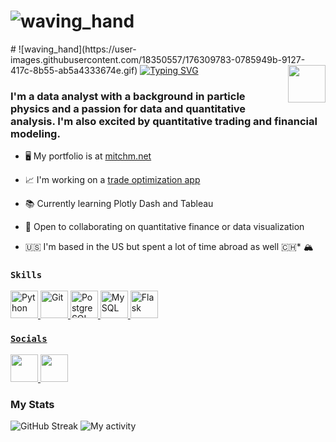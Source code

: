 # ![waving_hand](https://user-images.githubusercontent.com/18350557/176309783-0785949b-9127-417c-8b55-ab5a4333674e.gif)

<div>
# ![waving_hand](https://user-images.githubusercontent.com/18350557/176309783-0785949b-9127-417c-8b55-ab5a4333674e.gif)
<a href="https://git.io/typing-svg"><img src="https://readme-typing-svg.herokuapp.com?font=Fira+Code&weight=200&size=24&duration=4000&pause=1500&multiline=true&width=1000&lines=Hello+World!+This+is+Mitchell+%7C++Welcome+to+my+GitHub+Profile" alt="Typing SVG" /></a>
<img src=https://media.giphy.com/media/du3J3cXyzhj75IOgvA/giphy.gif width="60" align="right"/>

### I'm a data analyst with a background in particle physics and a passion for data and quantitative analysis. I'm also excited by quantitative trading and financial modeling.

* 🖥️ My portfolio is at [mitchm.net](https://mitchm.net)

* 📈 I'm working on a [trade optimization app](https://backtest.fi) 

* 📚 Currently learning Plotly Dash and Tableau 

* 🤝 Open to collaborating on quantitative finance or data visualization

* 🇺🇸 I'm based in the US but spent a lot of time abroad as well 🇨🇭* 🏔️
  
### `Skills`

<p align="left"> 
<a href="https://www.python.org/" target="_blank" rel="noreferrer"> 
<img src="https://raw.githubusercontent.com/danielcranney/readme-generator/main/public/icons/skills/python-colored.svg" width="44" height="44" alt="Python">
</a> 

<a href="https://git-scm.com/" target="_blank" rel="noreferrer">
<img src="https://raw.githubusercontent.com/danielcranney/readme-generator/main/public/icons/skills/git-colored.svg" width="44" height="44" alt="Git">
</a>

<a href="https://www.postgresql.org/" target="_blank" rel="noreferrer">
<img src="https://raw.githubusercontent.com/danielcranney/readme-generator/main/public/icons/skills/postgresql-colored.svg" width="44" height="44" alt="PostgreSQL">
</a> 
  
<a href="https://www.mysql.com/" target="_blank" rel="noreferrer">
<img src="https://raw.githubusercontent.com/danielcranney/readme-generator/main/public/icons/skills/mysql-colored.svg" width="44" height="44" alt="MySQL">
</a> 
  
<a href="https://flask.palletsprojects.com/en/2.0.x/" target="_blank" rel="noreferrer">
<img src="https://raw.githubusercontent.com/danielcranney/readme-generator/main/public/icons/skills/flask-colored.svg" width="44" height="44" alt="Flask"> 
</p>
  
### `Socials`

<p align="left"> 
<a href="https://www.linkedin.com/in/Mitchell-Medeiros" target="_blank" rel="noreferrer"> 
<img src="https://raw.githubusercontent.com/danielcranney/readme-generator/main/public/icons/socials/linkedin.svg" width="44" height="44"> 
</a>
  
<a href="https://www.github.com/MitchMedeiros" target="_blank" rel="noreferrer">
<img src="https://raw.githubusercontent.com/danielcranney/readme-generator/main/public/icons/socials/github.svg" width="44" height="44"> 
</a> 
</p>

### My Stats

![GitHub Streak](https://streak-stats.demolab.com/?user=mitchmedeiros&theme=react)
![My activity](https://github-readme-activity-graph.cyclic.app/graph?username=mitchmedeiros&theme=react-dark)

